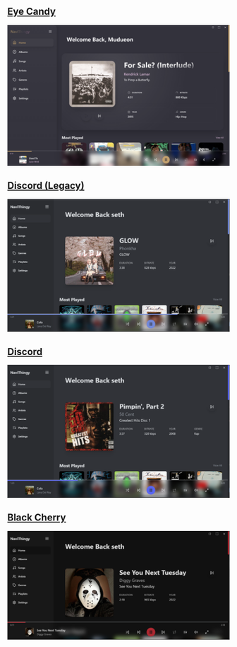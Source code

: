 ## [Eye Candy](./eyeCandy)

[![eyeCandy Preview](./eyeCandy/img1.png)](./eyeCandy)

## [Discord (Legacy)](./discordLegacy)

[![discordLegacy Preview](./discordLegacy/img1.png)](./discordLegacy)

## [Discord](./discord)

[![discord Preview](./discord/img1.png)](./discord)

## [Black Cherry](./blackCherry)

[![blackCherry Preview](./blackCherry/img1.png)](./blackCherry)

